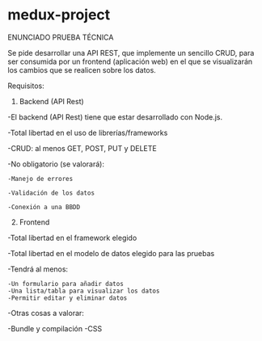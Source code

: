 # medux-project
ENUNCIADO PRUEBA TÉCNICA

Se pide desarrollar una API REST, que implemente un sencillo CRUD, para ser consumida por un frontend (aplicación web) en el que se visualizarán los cambios que se realicen sobre los datos.

Requisitos:

1) Backend (API Rest)

-El backend (API Rest) tiene que estar desarrollado con Node.js.

-Total libertad en el uso de librerías/frameworks

-CRUD: al menos GET, POST, PUT y DELETE

  -No obligatorio (se valorará):
  
    -Manejo de errores
    
    -Validación de los datos
    
    -Conexión a una BBDD
    
2) Frontend

-Total libertad en el framework elegido

-Total libertad en el modelo de datos elegido para las pruebas

 -Tendrá al menos:
 
    -Un formulario para añadir datos
    -Una lista/tabla para visualizar los datos
    -Permitir editar y eliminar datos
    
-Otras cosas a valorar:

  -Bundle y compilación
  -CSS
